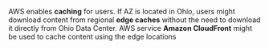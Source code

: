 
AWS enables **caching** for users. If AZ is located in Ohio, users might download content from regional **edge caches** without the need to download it directly from Ohio Data Center. AWS service **Amazon CloudFront** might be used to cache content using the edge locations